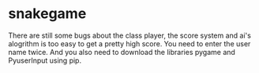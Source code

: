 # snakegame
There are still some bugs about the class player, the score system and ai's alogrithm is too easy to get a pretty high score.
You need to enter the user name twice.
And you also need to download the libraries pygame and PyuserInput using pip. 
